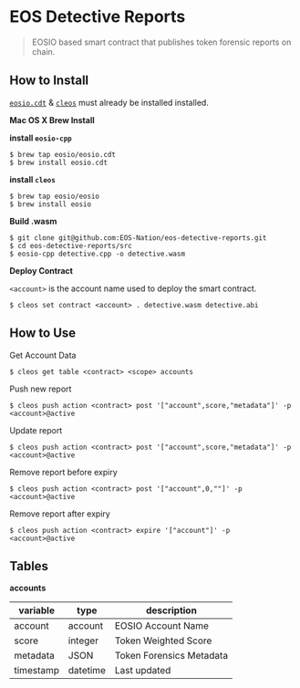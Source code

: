 # EOS Detective Reports

> EOSIO based smart contract that publishes token forensic reports on chain.

## How to Install

[`eosio.cdt`](https://github.com/EOSIO/eosio.cdt) & [`cleos`](https://github.com/EOSIO/eos) must already be installed installed.

**Mac OS X Brew Install**

**install `eosio-cpp`**
```
$ brew tap eosio/eosio.cdt
$ brew install eosio.cdt
```
**install `cleos`**
```
$ brew tap eosio/eosio
$ brew install eosio
```

**Build .wasm**

```
$ git clone git@github.com:EOS-Nation/eos-detective-reports.git
$ cd eos-detective-reports/src
$ eosio-cpp detective.cpp -o detective.wasm
```

**Deploy Contract**

`<account>` is the account name used to deploy the smart contract.

```
$ cleos set contract <account> . detective.wasm detective.abi
```

## How to Use

Get Account Data

```
$ cleos get table <contract> <scope> accounts
```

Push new report

```
$ cleos push action <contract> post '["account",score,"metadata"]' -p <account>@active
```

Update report

```
$ cleos push action <contract> post '["account",score,"metadata"]' -p <account>@active
```

Remove report before expiry

```
$ cleos push action <contract> post '["account",0,""]' -p <account>@active
```

Remove report after expiry

```
$ cleos push action <contract> expire '["account"]' -p <account>@active
```

## Tables

**accounts**

| variable  | type    | description        |
|-----------|---------|--------------------|
| account   | account | EOSIO Account Name |
| score     | integer | Token Weighted Score     |
| metadata  | JSON    | Token Forensics Metadata |
| timestamp | datetime| Last updated             |
